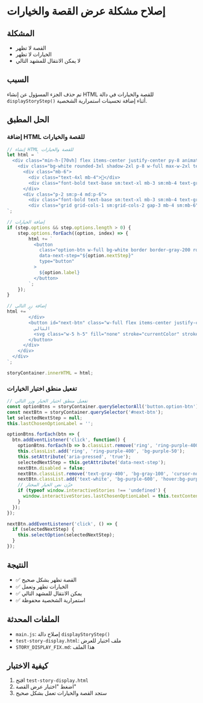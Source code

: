 # إصلاح مشكلة عرض القصة والخيارات

## المشكلة
- القصة لا تظهر
- الخيارات لا تظهر
- لا يمكن الانتقال للمشهد التالي

## السبب
تم حذف الجزء المسؤول عن إنشاء HTML للقصة والخيارات في دالة `displayStoryStep()` أثناء إضافة تحسينات استمرارية الشخصية.

## الحل المطبق

### إضافة HTML للقصة والخيارات
```javascript
// إنشاء HTML للقصة والخيارات
let html = `
  <div class="min-h-[70vh] flex items-center justify-center py-8 animate-fade-in">
    <div class="bg-white rounded-3xl shadow-2xl p-8 w-full max-w-2xl text-center animate-bounce-in">
      <div class="mb-6">
        <div class="text-4xl mb-4">📖</div>
        <div class="font-bold text-base sm:text-xl mb-3 sm:mb-4 text-gray-800">${step.text}</div>
      </div>
      <div class="p-2 sm:p-4 md:p-6">
        <div class="font-bold text-base sm:text-xl mb-3 sm:mb-4 text-gray-800">ماذا يفعل بطل القصة؟</div>
        <div class="grid grid-cols-1 sm:grid-cols-2 gap-3 mb-4 sm:mb-6">
`;

// إضافة الخيارات
if (step.options && step.options.length > 0) {
    step.options.forEach((option, index) => {
        html += `
          <button 
            class="option-btn w-full bg-white border border-gray-200 rounded-lg py-3 px-4 text-gray-700 hover:bg-gray-50 transition text-right text-sm sm:text-base"
            data-next-step="${option.nextStep}"
            type="button"
          >
            ${option.label}
          </button>
        `;
    });
}

// إضافة زر التالي
html += `
        </div>
        <button id="next-btn" class="w-full flex items-center justify-center gap-2 bg-gray-100 text-gray-400 rounded-lg py-3 font-semibold cursor-not-allowed mt-4" disabled>
          التالي
          <svg class="w-5 h-5" fill="none" stroke="currentColor" stroke-width="2" viewBox="0 0 24 24"><path stroke-linecap="round" stroke-linejoin="round" d="M9 5l7 7-7 7"/></svg>
        </button>
      </div>
    </div>
  </div>
`;

storyContainer.innerHTML = html;
```

### تفعيل منطق اختيار الخيارات
```javascript
// تفعيل منطق اختيار الخيار وزر التالي
const optionBtns = storyContainer.querySelectorAll('button.option-btn');
const nextBtn = storyContainer.querySelector('#next-btn');
let selectedNextStep = null;
this.lastChosenOptionLabel = '';

optionBtns.forEach(btn => {
  btn.addEventListener('click', function() {
    optionBtns.forEach(b => b.classList.remove('ring', 'ring-purple-400', 'bg-purple-50', 'aria-pressed'));
    this.classList.add('ring', 'ring-purple-400', 'bg-purple-50');
    this.setAttribute('aria-pressed', 'true');
    selectedNextStep = this.getAttribute('data-next-step');
    nextBtn.disabled = false;
    nextBtn.classList.remove('text-gray-400', 'bg-gray-100', 'cursor-not-allowed');
    nextBtn.classList.add('text-white', 'bg-purple-600', 'hover:bg-purple-700', 'cursor-pointer');
    // خزّن نص الخيار المختار
    if (typeof window.interactiveStories !== 'undefined') {
      window.interactiveStories.lastChosenOptionLabel = this.textContent.trim();
    }
  });
});

nextBtn.addEventListener('click', () => {
  if (selectedNextStep) {
    this.selectOption(selectedNextStep);
  }
});
```

## النتيجة
- ✅ القصة تظهر بشكل صحيح
- ✅ الخيارات تظهر وتعمل
- ✅ يمكن الانتقال للمشهد التالي
- ✅ استمرارية الشخصية محفوظة

## الملفات المحدثة
- `main.js`: إصلاح دالة `displayStoryStep()`
- `test-story-display.html`: ملف اختبار للعرض
- `STORY_DISPLAY_FIX.md`: هذا الملف

## كيفية الاختبار
1. افتح `test-story-display.html`
2. اضغط "اختبار عرض القصة"
3. ستجد القصة والخيارات تعمل بشكل صحيح 
